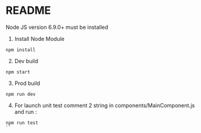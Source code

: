 # README
Node JS version 6.9.0+ must be installed

1) Install Node Module
```
npm install
```
2) Dev build
```
npm start
```
3) Prod build
```
npm run dev
```
4) For launch unit test comment 2 string in components/MainComponent.js and run :
```
npm run test
``